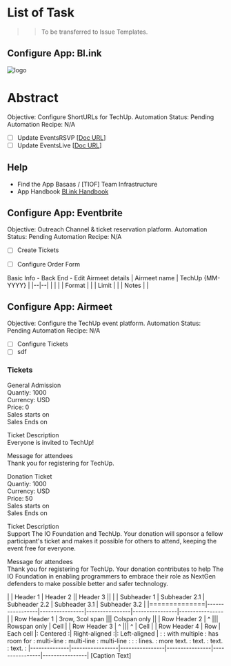 
# List of Task
>> To be transferred to Issue Templates.

## Configure App: Bl.ink

<a id="top"></a>
![logo](http://TIOF.Click/TUWikiHeader)

# Abstract
Objective: Configure ShortURLs for TechUp.
Automation Status: Pending
Automation Recipe: N/A

 - [ ] Update EventsRSVP
 [[Doc URL](https://DOC.org)]
 - [ ] Update EventsLive
 [[Doc URL](https://DOC.org)]

## Help
* Find the App
   Basaas / [TIOF] Team Infrastructure
* App Handbook
  [Bl.ink Handbook]()


## Configure App: Eventbrite
Objective: Outreach Channel & ticket reservation platform.
Automation Status: Pending
Automation Recipe: N/A

 - [ ] Create Tickets
 - [ ] Configure Order Form

 
 

Basic Info - Back End - Edit Airmeet details
| Airmeet name | TechUp {MM-YYYY} | 
|--|--|
|  |  |
| Format |  |
| Limit |  |
| Notes |  |


## Configure App: Airmeet
Objective: Configure the TechUp event platform.
Automation Status: Pending
Automation Recipe: N/A

 - [ ] Configure Tickets
 - [ ] sdf

### Tickets
General Admission  
Quantiy: 1000  
Currency: USD  
Price: 0  
Sales starts on  
Sales Ends on  
  
Ticket Description  
Everyone is invited to TechUp!  
  
Message for attendees  
Thank you for registering for TechUp.  
  
  
Donation Ticket  
Quantiy: 1000  
Currency: USD  
Price: 50  
Sales starts on  
Sales Ends on  
  
Ticket Description  
Support The IO Foundation and TechUp. Your donation will sponsor a fellow participant's ticket and makes it possible for others to attend, keeping the event free for everyone.  
  
Message for attendees  
Thank you for registering for TechUp. Your donation contributes to help The IO Foundation in enabling programmers to embrace their role as NextGen defenders to make possible better and safer technology.






|  | Header 1  | Header 2  || Header 3  ||  |  | Subheader 1  | Subheader 2.1  | Subheader 2.2  | Subheader 3.1  | Subheader 3.2  |  |==============|-----------------|----------------|----------------|----------------|----------------|  |  Row Header 1  |  3row, 3col span ||| Colspan only  ||  |  Row Header 2  |  ^  ||| Rowspan only  | Cell |  |  Row Header 3  |  ^  |||  ^  | Cell |  |  Row Header 4  |  Row  |  Each cell |: Centered :|  Right-aligned :|: Left-aligned | : : with multiple : has room for : multi-line : multi-line : multi-line : : : lines. : more text. : text. : text. : text. : |--------------|-----------------|----------------|----------------|----------------|----------------|
[Caption Text]
<!--stackedit_data:
eyJoaXN0b3J5IjpbMTQ3MTE0MjU4NiwxMzEzMDI5MDE2LC0zOD
c1NTY1NSwyMTA5OTU3MzMsMTU5OTgxMTA5NV19
-->